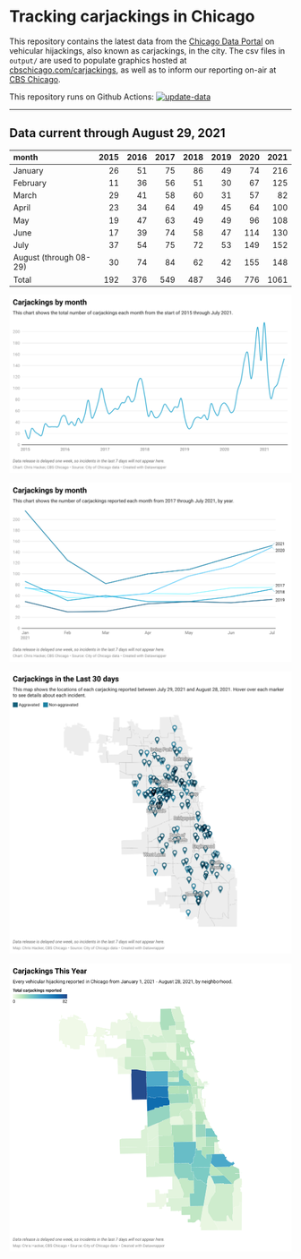 # Tracking carjackings in Chicago

This repository contains the latest data from the [Chicago Data Portal](https://data.cityofchicago.org) on vehicular hijackings, also known as carjackings, in the city. 
The csv files in `output/` are used to populate graphics hosted at [cbschicago.com/carjackings](https://cbschicago.com/carjackings), as well as to inform our reporting on-air at [CBS Chicago](https://cbschicago.com).

This repository runs on Github Actions: [![update-data](https://github.com/hackerlikecomputer/chicago-carjacking-tracker/actions/workflows/update-data.yml/badge.svg)](https://github.com/hackerlikecomputer/chicago-carjacking-tracker/actions/workflows/update-data.yml)

---

## Data current through August 29, 2021

| month                  |   2015 |   2016 |   2017 |   2018 |   2019 |   2020 |   2021 |
|:-----------------------|-------:|-------:|-------:|-------:|-------:|-------:|-------:|
| January                |     26 |     51 |     75 |     86 |     49 |     74 |    216 |
| February               |     11 |     36 |     56 |     51 |     30 |     67 |    125 |
| March                  |     29 |     41 |     58 |     60 |     31 |     57 |     82 |
| April                  |     23 |     34 |     64 |     49 |     45 |     64 |    100 |
| May                    |     19 |     47 |     63 |     49 |     49 |     96 |    108 |
| June                   |     17 |     39 |     74 |     58 |     47 |    114 |    130 |
| July                   |     37 |     54 |     75 |     72 |     53 |    149 |    152 |
| August (through 08-29) |     30 |     74 |     84 |     62 |     42 |    155 |    148 |
| Total                  |    192 |    376 |    549 |    487 |    346 |    776 |   1061 |

[![output/img/dw/carjacking-by-month-historical.png](output/img/dw/carjacking-by-month-historical.png)](https://datawrapper.dwcdn.net/Y7rwP/)

[![output/img/dw/carjacking-by-month-yoy.png](output/img/dw/carjacking-by-month-yoy.png)](https://datawrapper.dwcdn.net/8Ljaw/)

[![output/img/dw/carjacking-last-30-days.png](output/img/dw/carjacking-last-30-days.png)](https://datawrapper.dwcdn.net/EK2p4/)

[![output/img/dw/carjacking-by-neighborhood.png](output/img/dw/carjacking-by-neighborhood.png)](https://datawrapper.dwcdn.net/EurKU/)

